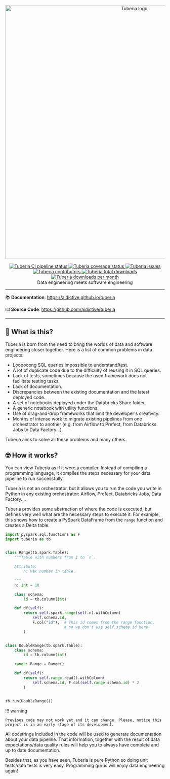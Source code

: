 <p align="center">
    <a href="https://aidictive.github.io/tuberia" target="_blank">
        <img src="https://aidictive.github.io/tuberia/images/logo.png"
             alt="Tuberia logo"
             width="800">
    </a>
</p>
<p align="center">
    <a href="https://github.com/AIdictive/tuberia/actions/workflows/cicd.yaml" target="_blank">
        <img src="https://github.com/aidictive/tuberia/actions/workflows/cicd.yaml/badge.svg"
             alt="Tuberia CI pipeline status">
    </a>
    <a href="https://app.codecov.io/gh/AIdictive/tuberia/" target="_blank">
        <img src="https://img.shields.io/codecov/c/github/aidictive/tuberia"
             alt="Tuberia coverage status">
    </a>
    <a href="https://github.com/AIdictive/tuberia/issues" target="_blank">
        <img src="https://img.shields.io/github/issues/AIdictive/tuberia"
             alt="Tuberia issues">
    </a>
    <a href="https://github.com/aidictive/tuberia/graphs/contributors" target="_blank">
        <img src="https://img.shields.io/github/contributors/AIdictive/tuberia"
             alt="Tuberia contributors">
    </a>
    <a href="https://pypi.org/project/tuberia/" target="_blank">
        <img src="https://pepy.tech/badge/tuberia"
             alt="Tuberia total downloads">
    </a>
    <a href="https://pypi.org/project/tuberia/" target="_blank">
        <img src="https://pepy.tech/badge/tuberia/month"
             alt="Tuberia downloads per month">
    </a>
    <br />
    Data engineering meets software engineering
</p>

---

:books: **Documentation**:
<a href="https://aidictive.github.io/tuberia" target="_blank">
    https://aidictive.github.io/tuberia
</a>

:keyboard: **Source Code**:
<a href="https://github.com/aidictive/tuberia" target="_blank">
    https://github.com/aidictive/tuberia
</a>

---


## 🤔 What is this?

Tuberia is born from the need to bring the worlds of data and software
engineering closer together. Here is a list of common problems in data
projects:

* Loooooong SQL queries impossible to understand/test.
* A lot of duplicate code due to the difficulty of reusing it in SQL queries.
* Lack of tests, sometimes because the used framework does not facilitate
testing tasks.
* Lack of documentation.
* Discrepancies between the existing documentation and the latest deployed code.
* A set of notebooks deployed under the Databricks Share folder.
* A generic notebook with utility functions.
* Use of drag-and-drop frameworks that limit the developer's creativity.
* Months of intense work to migrate existing pipelines from one orchestrator to
another (e.g. from Airflow to Prefect, from Databricks Jobs to Data
Factory...).

Tuberia aims to solve all these problems and many others. 


## 🤓 How it works?

You can view Tuberia as if it were a compiler. Instead of compiling a
programming language, it compiles the steps necessary for your data pipeline to
run successfully.

Tuberia is not an orchestrator, but it allows you to run the code you write in
Python in any existing orchestrator: Airflow, Prefect, Databricks Jobs, Data
Factory....

Tuberia provides some abstraction of where the code is executed, but defines
very well what are the necessary steps to execute it. For example, this shows
how to create a PySpark DataFrame from the `range` function and creates a Delta
table.

```python
import pyspark.sql.functions as F
import tuberia as tb


class Range(tb.spark.Table):
    """Table with numbers from 1 to `n`.

    Attribute:
        n: Max number in table.

    """
    n: int = 10

    class schema:
        id = tb.column(int)

    def df(self):
        return self.spark.range(self.n).withColumn(
            self.schema.id,
            F.col("id"),  # This id comes from the range function,
                          # so we don't use self.schema.id here
        )


class DoubleRange(tb.spark.Table):
    class schema:
        id = tb.column(int)

    range: Range = Range()

    def df(self):
        return self.range.read().withColumn(
            self.schema.id, F.col(self.range.schema.id) * 2
        )


tb.run(DoubleRange())
```

!!! warning

    Previous code may not work yet and it can change. Please, notice this
    project is in an early stage of its development.

All docstrings included in the code will be used to generate documentation
about your data pipeline. That information, together with the result of data
expectations/data quality rules will help you to always have complete and up to
date documentation.

Besides that, as you have seen, Tuberia is pure Python so doing unit tests/data
tests is very easy. Programming gurus will enjoy data engineering again!
